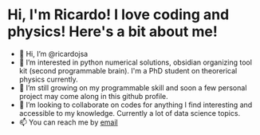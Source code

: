 # Hi, I'm Ricardo! I love coding and physics! Here's a bit about me!

- 👋 Hi, I’m @ricardojsa
- 👀 I’m interested in python numerical solutions, obsidian organizing tool kit (second programmable brain). I'm a PhD student on theorerical physics currently.
- 🌱 I’m still growing on my programmable skill and soon a few personal project may come along in this github profile.
- 💞️ I’m looking to collaborate on codes for anything I find interesting and accessible to my knowledge. Currently a lot of data science topics.
- 📫 You can reach me by [email](<drumsris@gmail.com>)

<!---
gerejere/gerejere is a ✨ special ✨ repository because its `README.md` (this file) appears on your GitHub profile.
You can click the Preview link to take a look at your changes.
--->
